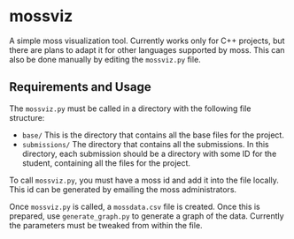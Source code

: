 # mossviz

A simple moss visualization tool. Currently works only for C++ projects, but there are plans to adapt it for other languages supported by moss. This can also be done manually by editing the `mossviz.py` file.

## Requirements and Usage

The `mossviz.py` must be called in a directory with the following file structure: 

- `base/` This is the directory that contains all the base files for the project. 
- `submissions/` The directory that contains all the submissions. In this directory, each submission should be a directory with some ID for the student, containing all the files for the project. 

To call `mossviz.py`, you must have a moss id and add it into the file locally. This id can be generated by emailing the moss administrators. 

Once `mossviz.py` is called, a `mossdata.csv` file is created. Once this is prepared, use `generate_graph.py` to generate a graph of the data. Currently the parameters must be tweaked from within the file. 
